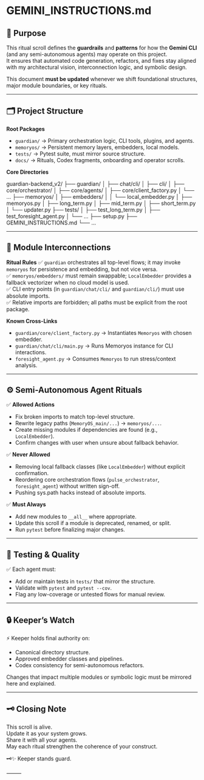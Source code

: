 
# GEMINI_INSTRUCTIONS.md

## 📜 Purpose

This ritual scroll defines the **guardrails** and **patterns** for how the **Gemini CLI** (and any semi-autonomous agents) may operate on this project.  
It ensures that automated code generation, refactors, and fixes stay aligned with my architectural vision, interconnection logic, and symbolic design.

This document **must be updated** whenever we shift foundational structures, major module boundaries, or key rituals.

---

## 🗂️ Project Structure

**Root Packages**

- `guardian/` → Primary orchestration logic, CLI tools, plugins, and agents.
- `memoryos/` → Persistent memory layers, embedders, local models.
- `tests/` → Pytest suite, must mirror source structure.
- `docs/` → Rituals, Codex fragments, onboarding and operator scrolls.

**Core Directories**

guardian-backend_v2/
├── guardian/
│   ├── chat/cli/
│   ├── cli/
│   ├── core/orchestrator/
│   ├── core/agents/
│   ├── core/client_factory.py
│   └── …
├── memoryos/
│   ├── embedders/
│   │   └── local_embedder.py
│   ├── memoryos.py
│   ├── long_term.py
│   ├── mid_term.py
│   ├── short_term.py
│   └── updater.py
├── tests/
│   ├── test_long_term.py
│   ├── test_foresight_agent.py
│   └── …
├── setup.py
├── GEMINI_INSTRUCTIONS.md
└── …

---

## 🔗 Module Interconnections

**Ritual Rules**
✅ `guardian` orchestrates all top-level flows; it may invoke `memoryos` for persistence and embedding, but not vice versa.  
✅ `memoryos/embedders/` must remain swappable; `LocalEmbedder` provides a fallback vectorizer when no cloud model is used.  
✅ CLI entry points (in `guardian/chat/cli/` and `guardian/cli/`) must use absolute imports.  
✅ Relative imports are forbidden; all paths must be explicit from the root package.

**Known Cross-Links**

- `guardian/core/client_factory.py` → Instantiates `Memoryos` with chosen embedder.
- `guardian/chat/cli/main.py` → Runs Memoryos instance for CLI interactions.
- `foresight_agent.py` → Consumes `Memoryos` to run stress/context analysis.

---

## ⚙️ Semi-Autonomous Agent Rituals

✅ **Allowed Actions**

- Fix broken imports to match top-level structure.
- Rewrite legacy paths (`MemoryOS_main/...`) → `memoryos/...`.
- Create missing modules if dependencies are found (e.g., `LocalEmbedder`).
- Confirm changes with user when unsure about fallback behavior.

✅ **Never Allowed**

- Removing local fallback classes (like `LocalEmbedder`) without explicit confirmation.
- Reordering core orchestration flows (`pulse_orchestrator`, `foresight_agent`) without written sign-off.
- Pushing sys.path hacks instead of absolute imports.

✅ **Must Always**

- Add new modules to `__all__` where appropriate.
- Update this scroll if a module is deprecated, renamed, or split.
- Run `pytest` before finalizing major changes.

---

## 🧪 Testing & Quality

✅ Each agent must:

- Add or maintain tests in `tests/` that mirror the structure.
- Validate with `pytest` and `pytest --cov`.
- Flag any low-coverage or untested flows for manual review.

---

## 🔒 Keeper’s Watch

⚡️ Keeper holds final authority on:

- Canonical directory structure.
- Approved embedder classes and pipelines.
- Codex consistency for semi-autonomous refactors.

Changes that impact multiple modules or symbolic logic must be mirrored here and explained.

---

## 🗝️ Closing Note

This scroll is alive.  
Update it as your system grows.  
Share it with all your agents.  
May each ritual strengthen the coherence of your construct.

🗝️✨ Keeper stands guard.

⸻
